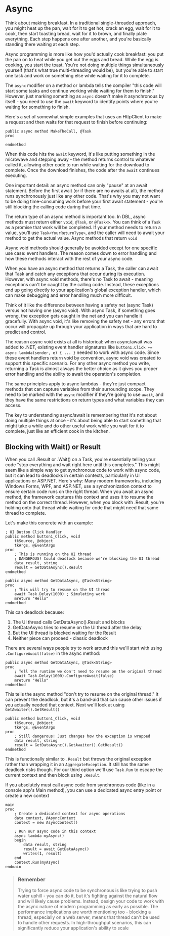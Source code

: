 # Async
Think about making breakfast. In a traditional single-threaded approach, you might heat up the pan, wait for it to get hot, crack an egg, wait for it to cook, then start toasting bread, wait for it to brown, and finally plate everything. Each step happens one after another, and you're basically standing there waiting at each step.

Async programming is more like how you'd actually cook breakfast: you put the pan on to heat while you get out the eggs and bread. While the egg is cooking, you start the toast. You're not doing multiple things simultaneously yourself (that's what true multi-threading would be), but you're able to start one task and work on something else while waiting for it to complete.

The `async` modifier on a method or lambda tells the compiler "this code will start some tasks and continue working while waiting for them to finish." However, just marking something as `async` doesn't make it asynchronous by itself - you need to use the `await` keyword to identify points where you're waiting for something to finish.

Here's a set of somewhat simple examples that uses an HttpClient to make a request and then waits for that request to finish before continuing:
```dbl
public async method MakeTheCall, @Task
proc
    
endmethod
```

When this code hits the `await` keyword, it's like putting something in the microwave and stepping away - the method returns control to whatever called it, allowing other code to run while waiting for the download to complete. Once the download finishes, the code after the `await` continues executing.

One important detail: an async method can only "pause" at an await statement. Before the first await (or if there are no awaits at all), the method runs synchronously just like any other code. That's why you may not want to be doing time-consuming work before your first await statement - you're still blocking the calling code during that time.

The return type of an async method is important too. In DBL, async methods must return either `void`, `@Task`, or `@Task<>`. You can think of a `Task` as a promise that work will be completed. If your method needs to return a value, you'll use `Task<YourReturnType>`, and the caller will need to await your method to get the actual value. Async methods that return `void` 

Async void methods should generally be avoided except for one specific use case: event handlers. The reason comes down to error handling and how these methods interact with the rest of your async code.

When you have an async method that returns a Task, the caller can await that Task and catch any exceptions that occur during its execution. However, with async void methods, there's no Task to await - meaning exceptions can't be caught by the calling code. Instead, these exceptions end up going directly to your application's global exception handler, which can make debugging and error handling much more difficult.

Think of it like the difference between having a safety net (async Task) versus not having one (async void). With async Task, if something goes wrong, the exception gets caught in the net and you can handle it gracefully. With async void, it's like removing the safety net - any errors that occur will propagate up through your application in ways that are hard to predict and control.

The reason async void exists at all is historical: when async/await was added to .NET, existing event handler signatures like `button1.Click += async lambda(sender, e) { ... }` needed to work with async code. Since these event handlers return void by convention, async void was created to support this specific scenario. For any other async method you write, returning a Task is almost always the better choice as it gives you proper error handling and the ability to await the operation's completion.

The same principles apply to async lambdas - they're just compact methods that can capture variables from their surrounding scope. They need to be marked with the `async` modifier if they're going to use `await`, and they have the same restrictions on return types and what variables they can access.

The key to understanding async/await is remembering that it's not about doing multiple things at once - it's about being able to start something that might take a while and do other useful work while you wait for it to complete, just like an efficient cook in the kitchen.

## Blocking with Wait() or Result
When you call .Result or .Wait() on a Task, you're essentially telling your code "stop everything and wait right here until this completes." This might seem like a simple way to get synchronous code to work with async code, but it can lead to deadlocks in certain contexts, particularly in UI applications or ASP.NET.
Here's why: Many modern frameworks, including Windows Forms, WPF, and ASP.NET, use a synchronization context to ensure certain code runs on the right thread. When you await an async method, the framework captures this context and uses it to resume the method on the correct thread. However, when you block with .Result, you're holding onto that thread while waiting for code that might need that same thread to complete.

Let's make this concrete with an example:
```dbl
; UI Button Click Handler
public method button1_Click, void
    tkSource, @object 
    tkArgs, @EventArgs 
proc
    ; This is running on the UI thread
    ; DANGEROUS! Could deadlock because we're blocking the UI thread
    data result, string
    result = GetDataAsync().Result
endmethod

public async method GetDataAsync, @Task<String>
proc
    ; This will try to resume on the UI thread
    await Task.Delay(1000) ; Simulating work
    mreturn "Hello"
endmethod
```

This can deadlock because:

1. The UI thread calls GetDataAsync().Result and blocks
1. GetDataAsync tries to resume on the UI thread after the delay
1. But the UI thread is blocked waiting for the Result
1. Neither piece can proceed - classic deadlock

There are several ways people try to work around this we'll start with using `.ConfigureAwait(false)` in the async method:

```dbl
public async method GetDataAsync, @Task<String>
proc
    ; Tell the runtime we don't need to resume on the original thread
    await Task.Delay(1000).ConfigureAwait(false)
    mreturn "Hello"
endmethod
```

This tells the async method "don't try to resume on the original thread." It can prevent the deadlock, but it's a band-aid that can cause other issues if you actually needed that context. Next we'll look at using `GetAwaiter().GetResult()`

```dbl
public method button1_Click, void
    tkSource, @object 
    tkArgs, @EventArgs 
proc
    ; Still dangerous! Just changes how the exception is wrapped
    data result, string
    result = GetDataAsync().GetAwaiter().GetResult()
endmethod
```

This is functionally similar to `.Result` but throws the original exception rather than wrapping it in an `AggregateException`. It still has the same deadlock risks though. For our third option we'll use `Task.Run` to escape the current context and then block using `.Result`.

If you absolutely must call async code from synchronous code (like in a console app's Main method), you can use a dedicated async entry point or create a new context

```dbl
main
proc
    ; Create a dedicated context for async operations
    data context, @AsyncContext
    context = new AsyncContext()
    
    ; Run our async code in this context
    async lambda myAsync()
    begin
        data result, string
        result = await GetDataAsync()
        writes(1, result)
    end
    context.Run(myAsync)
endmain
```

> ### Remember
> Trying to force async code to be synchronous is like trying to push water uphill - you can do it, but it's fighting against the natural flow and will likely cause problems. Instead, design your code to work with the async nature of modern programming as early as possible.
> The performance implications are worth mentioning too - blocking a thread, especially on a web server, means that thread can't be used to handle other requests. In high-throughput scenarios, this can significantly reduce your application's ability to scale